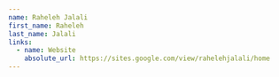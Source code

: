 ```yaml
---
name: Raheleh Jalali
first_name: Raheleh
last_name: Jalali
links:
  - name: Website
    absolute_url: https://sites.google.com/view/rahelehjalali/home
---
```

